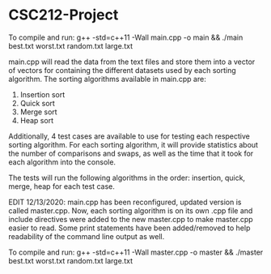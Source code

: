 # CSC212-Project

To compile and run: g++ -std=c++11 -Wall main.cpp -o main && ./main best.txt worst.txt random.txt large.txt

main.cpp will read the data from the text files and store them into a vector of vectors for containing the different
datasets used by each sorting algorithm. The sorting algorithms available in main.cpp are:
1. Insertion sort
2. Quick sort
3. Merge sort
4. Heap sort

Additionally, 4 test cases are available to use for testing each respective sorting algorithm. For each sorting algorithm,
it will provide statistics about the number of comparisons and swaps, as well as the time that it took for each algorithm into the console.

The tests will run the following algorithms in the order: insertion, quick, merge, heap
for each test case.

EDIT 12/13/2020:
main.cpp has been reconfigured, updated version is called master.cpp.  Now, each sorting algorithm is on its own .cpp file and include directives were added to the new master.cpp to make master.cpp easier to read.  Some print statements have been added/removed to help readability of the command line output as well.

To compile and run: g++ -std=c++11 -Wall master.cpp -o master && ./master best.txt worst.txt random.txt large.txt
